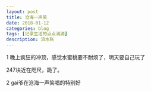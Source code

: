 ```yaml
---
layout: post
title: 沧海一声笑
date: 2018-01-12
categories: blog
tags: [记录生活的点点滴滴]
description: 流水账
---
```


1 晚上疯狂的冲顶，感觉水蜜桃要不耐烦了，明天要自己玩了

247块近在咫尺，跪了。

2 gai爷在沧海一声笑唱的特别好